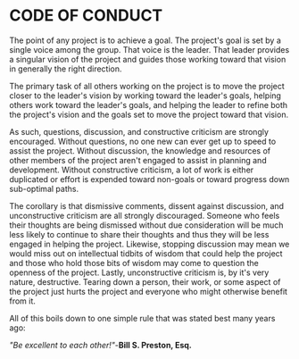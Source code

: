 # CODE OF CONDUCT

The point of any project is to achieve a goal.  The project's goal is set by a
single voice among the group.  That voice is the leader.  That leader provides
a singular vision of the project and guides those working toward that vision
in generally the right direction.

The primary task of all others working on the project is to move the project
closer to the leader's vision by working toward the leader's goals, helping
others work toward the leader's goals, and helping the leader to refine both
the project's vision and the goals set to move the project toward that vision.

As such, questions, discussion, and constructive criticism are strongly
encouraged.  Without questions, no one new can ever get up to speed to assist
the project.  Without discussion, the knowledge and resources of other members
of the project aren't engaged to assist in planning and development.  Without
constructive criticism, a lot of work is either duplicated or effort is
expended toward non-goals or toward progress down sub-optimal paths.

The corollary is that dismissive comments, dissent against discussion, and
unconstructive criticism are all strongly discouraged.  Someone who feels their
thoughts are being dismissed without due consideration will be much less likely
to continue to share their thoughts and thus they will be less engaged in
helping the project.  Likewise, stopping discussion may mean we would miss out
on intellectual tidbits of wisdom that could help the project and those who
hold those bits of wisdom may come to question the openness of the project.
Lastly, unconstructive criticism is, by it's very nature, destructive.  Tearing
down a person, their work, or some aspect of the project just hurts the project
and everyone who might otherwise benefit from it.

All of this boils down to one simple rule that was stated best many years ago:

*"Be excellent to each other!"*-**Bill S. Preston, Esq.**
